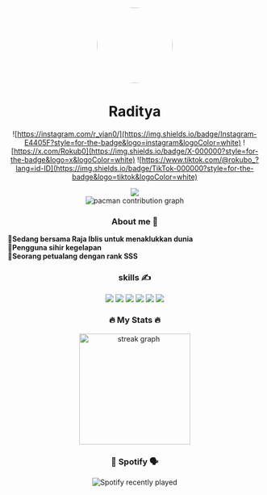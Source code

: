 <div align="center">
  <img height="150" src="https://media.tenor.com/hOUCRY-t_t4AAAAj/dance-jam.gif" style="border-radius: 50%;" />
</div>

 <h1 align="center">Raditya</h1>
<div align="center">

![https://instagram.com/r_vian0/](https://img.shields.io/badge/Instagram-E4405F?style=for-the-badge&logo=instagram&logoColor=white) ![https://x.com/Rokub0](https://img.shields.io/badge/X-000000?style=for-the-badge&logo=x&logoColor=white) ![https://www.tiktok.com/@rokubo_?lang=id-ID](https://img.shields.io/badge/TikTok-000000?style=for-the-badge&logo=tiktok&logoColor=white)
</div>

<div align="center">
  <img src="https://visitor-badge.laobi.icu/badge?page_id=${VianRo}"  />
</div>

<div align="center">

<picture>
  <source media="(prefers-color-scheme: dark)" srcset="https://raw.githubusercontent.com/VianRo/VianRo/output/pacman-contribution-graph-dark.svg">
  <source media="(prefers-color-scheme: light)" srcset="https://raw.githubusercontent.com/VianRo/VianRo/output/pacman-contribution-graph.svg">
  <img alt="pacman contribution graph" src="https://raw.githubusercontent.com/VianRo/VianRo/output/pacman-contribution-graph.svg">
</picture>

</div>

<!-- <div align="center">
<img src="https://raw.githubusercontent.com/VianRo/VianRo/output/snake.svg" alt="Snake animation" />
</div> -->
<!-- <h1 align="center">Hi there 👋 I'm Raditya 🙋‍♂️🧑‍🦱</h1>

![header](IMG/github-header-image.png)
 -->

<div align="center">

<h3> About me 🤔 </h3>

</div>

💠**Sedang bersama Raja Iblis untuk menaklukkan dunia <br>
💠Pengguna sihir kegelapan<br>
💠Seorang petualang dengan rank SSS**

<div align="center">

<h3> skills ✍️ </h3>

<img src="https://img.shields.io/badge/ChatGPT-74aa9c?style=for-the-badge&logo=openai&logoColor=white" />
<img src="https://img.shields.io/badge/github%20copilot-000000?style=for-the-badge&logo=githubcopilot&logoColor=white" />
<img src="https://img.shields.io/badge/HTML5-E34F26?style=for-the-badge&logo=html5&logoColor=white" />
<img src="https://img.shields.io/badge/Python-FFD43B?style=for-the-badge&logo=python&logoColor=blue" />
<img src="https://img.shields.io/badge/PHP-777BB4?style=for-the-badge&logo=php&logoColor=white" />
<img src="https://img.shields.io/badge/Laravel-FF2D20?style=for-the-badge&logo=laravel&logoColor=white" />

<h3 align="center">🔥   My Stats 🔥   </h3>

<div align="center">
  <img src="https://streak-stats.demolab.com?user=VianRo&locale=en&mode=daily&theme=dark&hide_border=false&border_radius=5&order=3" height="220" alt="streak graph"  />
</div>
<h3 align="center"> 🎵  Spotify 🗣️   </h3>

![Spotify recently played](https://spotify-recently-played-readme.vercel.app/api?user=31hftjj3x3c6ngg5r4c2osxthyae)